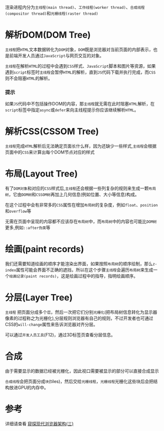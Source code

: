 渲染进程内分为`主线程(main thread)`、`工作线程(worker thread)`、`合成线程(compositor thread)`和`光栅线程(raster thread)`

# 解析DOM(DOM Tree)

`主线程`把`HTML`文本数据转化为`DOM`对象，`DOM`既是浏览器对当前页面的内部表示，也是前端开发人员通过`JavaScript`与网页交互的对象。


`主线程`在解析`HTML`的过程中会遇到`CSS`样式、`JavaScript`脚本和图片等资源，如果遇到`script`标签时`主线程`会暂停`HTML`的解析，直到`JS`代码下载并执行完成，而`CSS`则不会阻塞`HTML`的解析。

### 提示
如果`JS`代码中不包括操作DOM的内容，那`主线程`就无需在此时阻塞`HTML`解析，在`script`标签中指定`async`或`defer`来向主线程提示你应该继续解析`HTML`。

# 解析CSS(CSSOM Tree)
`主线程`完成`HTML`解析后无法确定页面长什么样，因为还缺少一些样式,`主线程`会根据页面中的`CSS`来计算出每个DOM节点对应的样式

# 布局(Layout Tree)
有了`DOM对象`和对应的`CSS`样式后,`主线程`还会根据一些列复杂的规则来生成一颗`布局树`，它由`DOM树`和`CSSOM树`再加上几何信息(例如位置、大小等信息)构成。

在这个过程中会有非常多的`CSS`属性在增加`布局树`的复杂度，例如`float`、`position`和`overflow`等

无需在页面中呈现的内容都不应该存在`布局树`中，而`布局树`中的内容也可能比`DOM树`更多,例如`::after伪类`等

# 绘画(paint records)
我们还需要知道绘画的顺序才能渲染出界面，如果按照`布局树`的顺序绘制，那么`z-index`属性可能会界面不正确的遮挡，所以在这个步骤`主线程`会遍历`布局树`来生成一个`绘画记录(paint records)`，这是绘画过程中的指导，指明绘画顺序。

# 分层(Layer Tree)

`主线程` 把页面分成多个`层`，然后一次把它们分别`光栅化`(把布局树信息转化为显示器像素的过程称之为光栅化),分层规则浏览器有自己的规则，不过开发者也可通过CSS的`will-change`属性来告诉浏览器对齐分层。

可以通过`开发人员工具`(F12)，通过3D标签页查看分层信息。

# 合成

由于需要显示的数据已经被光栅化，因此视口需要被显示的部分可以直接合成显示

`合成线程`会把页面分成`块`(tiles)，然后交给`光栅线程`，`光栅线程`光栅化这些块后会把结构放进GPU的内存中。

# 参考

详细请查看 [窥探现代浏览器架构(三)](https://zhuanlan.zhihu.com/p/101587249)